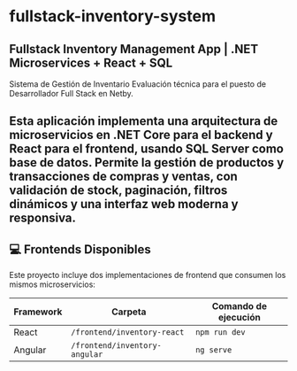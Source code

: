 # fullstack-inventory-system
Fullstack Inventory Management App | .NET Microservices + React + SQL
---


Sistema de Gestión de Inventario
Evaluación técnica para el puesto de Desarrollador Full Stack en Netby.

Esta aplicación implementa una arquitectura de microservicios en .NET Core para el backend y React para el frontend, usando SQL Server como base de datos.
Permite la gestión de productos y transacciones de compras y ventas, con validación de stock, paginación, filtros dinámicos y una interfaz web moderna y responsiva.
---


## 💻 Frontends Disponibles

Este proyecto incluye dos implementaciones de frontend que consumen los mismos microservicios:

| Framework | Carpeta             | Comando de ejecución       |
|-----------|----------------------|------------------------------|
| React     | `/frontend/inventory-react`     | `npm run dev` |
| Angular   | `/frontend/inventory-angular`   | `ng serve`    |